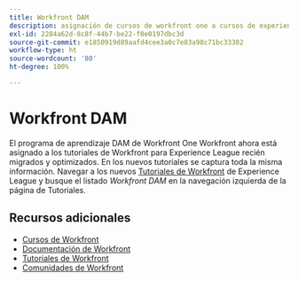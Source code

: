 ```yaml
---
title: Workfront DAM
description: asignación de cursos de workfront one a cursos de experience league
exl-id: 2284a62d-8c8f-44b7-be22-f0e0197dbc3d
source-git-commit: e1850919d89aafd4cee3a0c7e83a98c71bc33382
workflow-type: ht
source-wordcount: '80'
ht-degree: 100%

---
```


# Workfront DAM

El programa de aprendizaje DAM de Workfront One Workfront ahora está asignado a los tutoriales de Workfront para Experience League recién migrados y optimizados.  En los nuevos tutoriales se captura toda la misma información. Navegar a los nuevos [Tutoriales de Workfront](https://experienceleague.adobe.com/docs/workfront-learn/tutorials-workfront/home.html?lang=es) de Experience League y busque el listado *Workfront DAM* en la navegación izquierda de la página de Tutoriales.

## Recursos adicionales

* [Cursos de Workfront](https://experienceleague.adobe.com/?lang=es&amp;Solution=Workfront#courses)
* [Documentación de Workfront](https://experienceleague.adobe.com/docs/workfront.html?lang=es)
* [Tutoriales de Workfront](https://experienceleague.adobe.com/docs/workfront-learn/tutorials-workfront/home.html?lang=es)
* [Comunidades de Workfront](https://experienceleaguecommunities.adobe.com/t5/workfront/ct-p/workfront)
